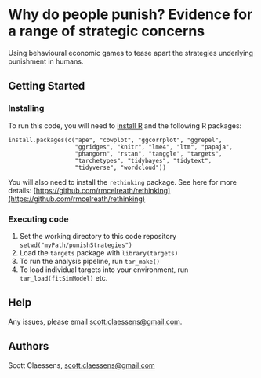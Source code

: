 # Why do people punish? Evidence for a range of strategic concerns

Using behavioural economic games to tease apart the strategies underlying punishment in humans.

## Getting Started

### Installing

To run this code, you will need to [install R](https://www.r-project.org/) and the following R packages:

```
install.packages(c("ape", "cowplot", "ggcorrplot", "ggrepel", 
                   "ggridges", "knitr", "lme4", "ltm", "papaja", 
                   "phangorn", "rstan", "tanggle", "targets", 
                   "tarchetypes", "tidybayes", "tidytext",
                   "tidyverse", "wordcloud"))
```

You will also need to install the `rethinking` package. See here for more details: [https://github.com/rmcelreath/rethinking](https://github.com/rmcelreath/rethinking)

### Executing code

1. Set the working directory to this code repository `setwd("myPath/punishStrategies")`
2. Load the `targets` package with `library(targets)`
3. To run the analysis pipeline, run `tar_make()`
4. To load individual targets into your environment, run `tar_load(fitSimModel)` etc.

## Help

Any issues, please email scott.claessens@gmail.com.

## Authors

Scott Claessens, scott.claessens@gmail.com
